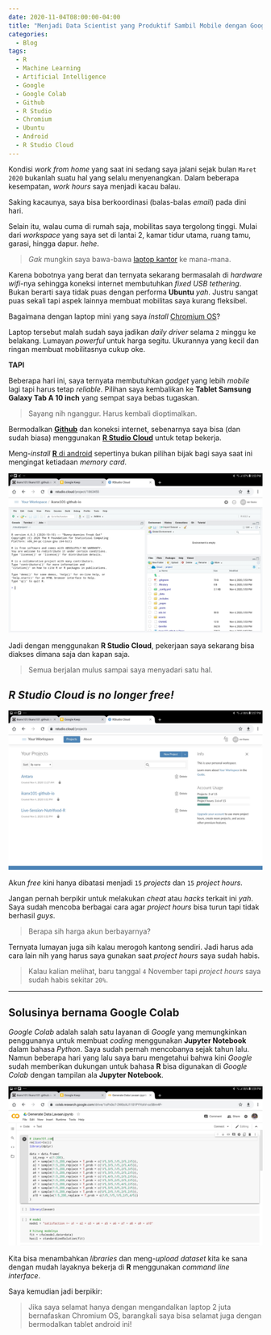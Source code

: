 ```yaml
---
date: 2020-11-04T08:00:00-04:00
title: "Menjadi Data Scientist yang Produktif Sambil Mobile dengan Google Colab"
categories:
  - Blog
tags:
  - R
  - Machine Learning
  - Artificial Intelligence
  - Google
  - Google Colab
  - Github
  - R Studio
  - Chromium
  - Ubuntu
  - Android
  - R Studio Cloud
---
```



Kondisi *work from home* yang saat ini sedang saya jalani sejak bulan
`Maret 2020` bukanlah suatu hal yang selalu menyenangkan. Dalam beberapa
kesempatan, *work hours* saya menjadi kacau balau.

Saking kacaunya, saya bisa berkoordinasi (balas-balas *email*) pada dini
hari.

Selain itu, walau cuma di rumah saja, mobilitas saya tergolong tinggi.
Mulai dari *workspace* yang saya set di lantai 2, kamar tidur utama,
ruang tamu, garasi, hingga dapur. *hehe*.

> *Gak* mungkin saya bawa-bawa [laptop
> kantor](https://ikanx101.com/blog/review-ubuntu/) ke mana-mana.

Karena bobotnya yang berat dan ternyata sekarang bermasalah di *hardware
wifi*-nya sehingga koneksi internet membutuhkan *fixed USB tethering*.
Bukan berarti saya tidak puas dengan performa **Ubuntu** *yah*. Justru
sangat puas sekali tapi aspek lainnya membuat mobilitas saya kurang
fleksibel.

Bagaimana dengan laptop mini yang saya *install* [Chromium
OS](https://ikanx101.com/blog/laptop-chromium/)?

Laptop tersebut malah sudah saya jadikan *daily driver* selama `2`
minggu ke belakang. Lumayan *powerful* untuk harga segitu. Ukurannya
yang kecil dan ringan membuat mobilitasnya cukup oke.

**TAPI**

Beberapa hari ini, saya ternyata membutuhkan *gadget* yang lebih
*mobile* lagi tapi harus tetap *reliable*. Pilihan saya kembalikan ke
**Tablet Samsung Galaxy Tab A 10 inch** yang sempat saya bebas tugaskan.

> Sayang nih nganggur. Harus kembali dioptimalkan.

Bermodalkan [**Github**](https://ikanx101.com/blog/github-rstudio/) dan
koneksi internet, sebenarnya saya bisa (dan sudah biasa) menggunakan
[**R Studio Cloud**](https://ikanx101.com/blog/r-cloud/) untuk tetap
bekerja.

Meng-*install* [**R** di
android](https://passingthroughresearcher.wordpress.com/2019/07/30/install-r-3-5-2-di-android/)
sepertinya bukan pilihan bijak bagi saya saat ini mengingat ketiadaan
*memory card*.

![](https://raw.githubusercontent.com/ikanx101/ikanx101.github.io/master/_posts/google%20colab/Screenshot_20201104-175342_Chrome.jpg)<!-- -->

Jadi dengan menggunakan **R Studio Cloud**, pekerjaan saya sekarang bisa
diakses dimana saja dan kapan saja.

> Semua berjalan mulus sampai saya menyadari satu hal.

## *R Studio Cloud is no longer free\!*

![](https://raw.githubusercontent.com/ikanx101/ikanx101.github.io/master/_posts/google%20colab/Screenshot_20201104-175719_Chrome.jpg)<!-- -->

Akun *free* kini hanya dibatasi menjadi `15` *projects* dan `15`
*project hours*.

Jangan pernah berpikir untuk melakukan *cheat* atau *hacks* terkait ini
*yah*. Saya sudah mencoba berbagai cara agar *project hours* bisa turun
tapi tidak berhasil *guys*.

> Berapa sih harga akun berbayarnya?

Ternyata lumayan juga sih kalau merogoh kantong sendiri. Jadi harus ada
cara lain nih yang harus saya gunakan saat *project hours* saya sudah
habis.

> Kalau kalian melihat, baru tanggal `4` November tapi *project hours*
> saya sudah habis sekitar `20%`.

-----

## Solusinya bernama **Google Colab**

*Google Colab* adalah salah satu layanan di *Google* yang memungkinkan
penggunanya untuk membuat *coding* menggunakan **Jupyter Notebook**
dalam bahasa *Python*. Saya sudah pernah mencobanya sejak tahun lalu.
Namun beberapa hari yang lalu saya baru mengetahui bahwa kini *Google*
sudah memberikan dukungan untuk bahasa **R** bisa digunakan di *Google
Colab* dengan tampilan ala **Jupyter Notebook**.

![](https://raw.githubusercontent.com/ikanx101/ikanx101.github.io/master/_posts/google%20colab/Screenshot_20201104-175901_Chrome.jpg)<!-- -->

Kita bisa menambahkan *libraries* dan meng-*upload* *dataset* kita ke
sana dengan mudah layaknya bekerja di **R** menggunakan *command line
interface*.

Saya kemudian jadi berpikir:

> Jika saya selamat hanya dengan mengandalkan laptop 2 juta bernafaskan
> Chromium OS, barangkali saya bisa selamat juga dengan bermodalkan
> tablet android ini\!
